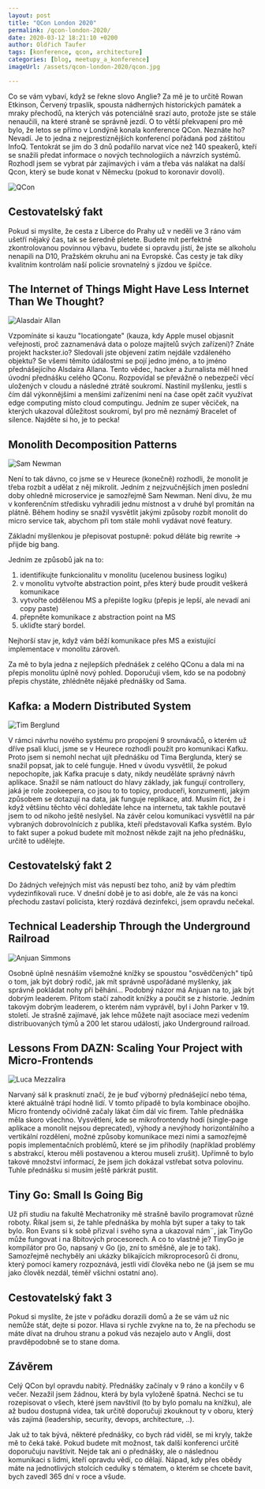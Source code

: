 ```yaml
---
layout: post
title: "QCon London 2020"
permalink: /qcon-london-2020/
date: 2020-03-12 18:21:10 +0200
author: Oldřich Taufer
tags: [konference, qcon, architecture]
categories: [blog, meetupy_a_konference]
imageUrl: /assets/qcon-london-2020/qcon.jpg

---
```


Co se vám vybaví, když se řekne slovo Anglie? Za mě je to určitě Rowan Etkinson, Červený trpaslík, spousta nádherných historických památek a mraky přechodů, na kterých vás potenciálně srazí auto, protože jste se stále nenaučili, na které straně se správně jezdí. O to větší překvapení pro mě bylo, že letos se přímo v Londýně konala konference QCon. Neznáte ho? Nevadí. Je to jedna z nejprestiznějších konferencí pořádaná pod záštitou InfoQ. Tentokrát se jim do 3 dnů podařilo narvat více než 140 speakerů, kteří se snažili předat informace o nových technologiích a návrzích systémů. Rozhodl jsem se vybrat pár zajímavých i vám a třeba vás nalákat na další Qcon, který se bude konat v Německu (pokud to koronavir dovolí).

![QCon](/assets/qcon-london-2020/qcon.jpg)

## Cestovatelský fakt
Pokud si myslíte, že cesta z Liberce do Prahy už v neděli ve 3 ráno vám ušetří nějaký čas, tak se šeredně pletete. Budete mít perfektně zkontrolovanou povinnou výbavu, budete si opravdu jistí, že jste se alkoholu nenapili na D10, Pražském okruhu ani na Evropské. Čas cesty je tak díky kvalitním kontrolám naší policie srovnatelný s jízdou ve špičce.

## The Internet of Things Might Have Less Internet Than We Thought?

![Alasdair Allan](/assets/qcon-london-2020/allan.jpg)

Vzpomínáte si kauzu "locationgate" (kauza, kdy Apple musel objasnit veřejnosti, proč zaznamenává data o poloze majitelů svých zařízení)? Znáte projekt hackster.io? Sledovali jste objevení zatím nejdále vzdáleného objektu? Se všemi těmito údálostmi se pojí jedno jméno, a to jméno přednášejícího Alsdaira Allana. Tento vědec, hacker a žurnalista měl hned úvodní přednášku celého QConu. Rozpovídal se převážně o nebezpečí věcí uložených v cloudu a následné ztrátě soukromí. Nastínil myšlenku, jestli s čím dál výkonnějšími a menšími zařízeními není na čase opět začít využívat edge computing místo cloud computingu. Jedním ze super věciček, na kterých ukazoval důležitost soukromí, byl pro mě neznámý Bracelet of silence. Najděte si ho, je to pecka!

## Monolith Decomposition Patterns

![Sam Newman](/assets/qcon-london-2020/newman.jpg)

Není to tak dávno, co jsme se v Heurece (konečně) rozhodli, že monolit je třeba rozbít a udělat z něj mikrolit. Jedním z nejzvučnějších jmen poslední doby ohledně microservice je samozřejmě Sam Newman. Není divu, že mu v konferenčním středisku vyhradili jednu místnost a v druhé byl promítán na plátně. Během hodiny se snažil vysvětlit jakými způsoby rozbít monolit do micro service tak, abychom při tom stále mohli vydávat nové featury.

Základní myšlenkou je přepisovat postupně: pokud děláte big rewrite -> přijde big bang.

Jedním ze způsobů jak na to:
1. identifikujte funkcionalitu v monolitu (ucelenou business logiku)
1. v monolitu vytvořte abstraction point, přes který bude proudit veškerá komunikace
1. vytvořte oddělenou MS a přepište logiku (přepis je lepší, ale nevadí ani copy paste)
1. přepněte komunikace z abstraction point na MS
1. ukliďte starý bordel.

Nejhorší stav je, když vám běží komunikace přes MS a existující implementace v monolitu zároveň.

Za mě to byla jedna z nejlepších přednášek z celého QConu a dala mi na přepis monolitu úplně nový pohled. Doporučuji všem, kdo se na podobný přepis chystáte, zhlédněte nějaké přednášky od Sama.

## Kafka: a Modern Distributed System

![Tim Berglund](/assets/qcon-london-2020/berglund.jpg)

V rámci návrhu nového systému pro propojení 9 srovnávačů, o kterém už dříve psali kluci, jsme se v Heurece rozhodli použít pro komunikaci Kafku. Proto jsem si nemohl nechat ujít přednášku od Tima Berglunda, který se snažil popsat, jak to celé funguje. Hned v úvodu vysvětlil, že pokud nepochopíte, jak Kafka pracuje s daty, nikdy neuděláte správný návrh aplikace. Snažil se nám natlouct do hlavy základy, jak fungují controllery, jaká je role zookeepera, co jsou to to topicy, produceři, konzumenti, jakým způsobem se dotazují na data, jak funguje replikace, atd. Musím říct, že i když většinu těchto věcí dohledáte lehce na internetu, tak takhle poutavě jsem to od nikoho ještě neslyšel. Na závěr celou komunikaci vysvětlil na pár vybraných dobrovolnících z publika, kteří představovali Kafka systém. Bylo to fakt super a pokud budete mít možnost někde zajít na jeho přednášku, určitě to udělejte.

## Cestovatelský fakt 2
Do žádných veřejných míst vás nepustí bez toho, aniž by vám předtím vydezinfikovali ruce. V dnešní době je to asi dobře, ale že vás na konci přechodu zastaví policista, který rozdává dezinfekci, jsem opravdu nečekal.

## Technical Leadership Through the Underground Railroad

![Anjuan Simmons](/assets/qcon-london-2020/simmons.jpg)

Osobně úplně nesnáším všemožné knížky se spoustou "osvědčených" tipů o tom, jak být dobrý rodič, jak mít správně uspořádané myšlenky, jak správně pokládat nohy při běhání... Podobný názor má Anjuan na to, jak být dobrým leaderem. Přitom stačí zahodit knížky a poučit se z historie. Jedním takovým dobrým leaderem, o kterém nám vyprávěl, byl i John Parker v 19. století. Je strašně zajímavé, jak lehce můžete najít asociace mezi vedením distribuovaných týmů a 200 let starou událostí, jako Underground railroad.

## Lessons From DAZN: Scaling Your Project with Micro-Frontends

![Luca Mezzalira](/assets/qcon-london-2020/mezzalira.jpg)

Narvaný sál k prasknutí značí, že je buď výborný přednášející nebo téma, které aktuálně trápí hodně lidí. V tomto případě to byla kombinace obojího. Micro frontendy očividně začaly lákat čím dál víc firem. Tahle přednáška měla skoro všechno. Vysvětlení, kde se mikrofrontendy hodí (single-page aplikace a monolit nejsou deprecated), výhody a nevýhody horizontálního a vertikální rozdělení, možné způsoby komunikace mezi nimi a samozřejmě popis implementačních problémů, které se jim přihodily (například problémy s abstrakcí, kterou měli postavenou a kterou museli zrušit). Upřímně to bylo takové množství informací, že jsem jich dokázal vstřebat sotva polovinu. Tuhle přednášku si musím ještě párkrát pustit.

## Tiny Go: Small Is Going Big

Už při studiu na fakultě Mechatroniky mě strašně bavilo programovat různé roboty. Říkal jsem si, že tahle přednáška by mohla být super a taky to tak bylo. Ron Evans si k sobě přizval i svého syna a ukazoval nám¨, jak TinyGo může fungovat i na 8bitových procesorech. A co to vlastně je? TinyGo je kompilátor pro Go, napsaný v Go (jo, zní to směšně, ale je to tak). Samozřejmě nechyběly ani ukázky blikajících mikroprocesorů či dronu, který pomocí kamery rozpoznává, jestli vidí člověka nebo ne (já jsem se mu jako člověk nezdál, téměř všichni ostatní ano).

## Cestovatelský fakt 3

Pokud si myslíte, že jste v pořádku dorazili domů a že se vám už nic nemůže stát, dejte si pozor. Hlava si rychle zvykne na to, že na přechodu se máte dívat na druhou stranu a pokud vás nezajelo auto v Anglii, dost pravděpodobně se to stane doma.

## Závěrem

Celý QCon byl opravdu nabitý. Přednášky začínaly v 9 ráno a končily v 6 večer. Nezažil jsem žádnou, která by byla vyloženě špatná. Nechci se tu rozepisovat o všech, které jsem navštívil (to by bylo pomalu na knížku), ale až budou dostupná videa, tak určitě doporučuji zkouknout ty v oboru, který vás zajímá (leadership, security, devops, architecture, ..).

Jak už to tak bývá, některé přednášky, co bych rád viděl, se mi kryly, takže mě to čeká také. Pokud budete mít možnost, tak další konferenci určitě doporučuju navštívit. Nejde tak ani o přednášky, ale o následnou komunikaci s lidmi, kteří opravdu vědí, co dělají. Nápad, kdy přes obědy máte na jednotlivých stolcích cedulky s tématem, o kterém se chcete bavit, bych zavedl 365 dní v roce a všude.